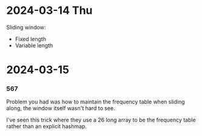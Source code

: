 # 2024-03-14 Thu 

Sliding window:
- Fixed length
- Variable length


# 2024-03-15

### 567
Problem you had was how to maintain the frequency table when sliding along, the window itself wasn't hard to see.

I've seen this trick where they use a 26 long array to be the frequency table rather than an explicit hashmap.